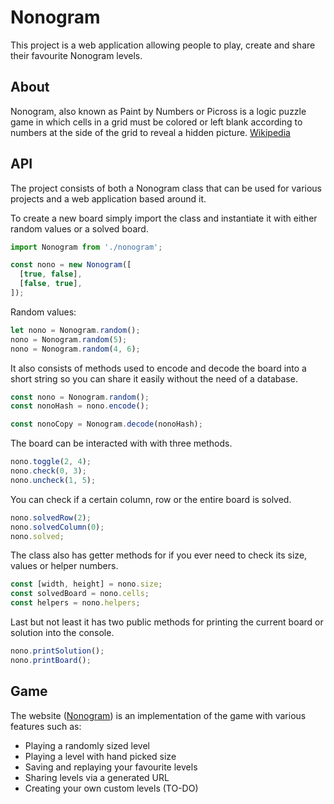 # Nonogram

This project is a web application allowing people to play, create and share their favourite Nonogram levels.

## About

Nonogram, also known as Paint by Numbers or Picross is a logic puzzle game in which cells in a grid must be colored or left blank according to numbers at the side of the grid to reveal a hidden picture. [Wikipedia](https://en.wikipedia.org/wiki/Nonogram)

## API

The project consists of both a Nonogram class that can be used for various projects and a web application based around it.

To create a new board simply import the class and instantiate it with either random values or a solved board.

```js
import Nonogram from './nonogram';

const nono = new Nonogram([
  [true, false],
  [false, true],
]);
```

Random values:

```js
let nono = Nonogram.random();
nono = Nonogram.random(5);
nono = Nonogram.random(4, 6);
```

It also consists of methods used to encode and decode the board into a short string so you can share it easily without the need of a database.

```js
const nono = Nonogram.random();
const nonoHash = nono.encode();

const nonoCopy = Nonogram.decode(nonoHash);
```

The board can be interacted with with three methods.

```js
nono.toggle(2, 4);
nono.check(0, 3);
nono.uncheck(1, 5);
```

You can check if a certain column, row or the entire board is solved.

```js
nono.solvedRow(2);
nono.solvedColumn(0);
nono.solved;
```

The class also has getter methods for if you ever need to check its size, values or helper numbers.

```js
const [width, height] = nono.size;
const solvedBoard = nono.cells;
const helpers = nono.helpers;
```

Last but not least it has two public methods for printing the current board or solution into the console.

```js
nono.printSolution();
nono.printBoard();
```

## Game

The website ([Nonogram](dokanix.github.io/Nonogram)) is an implementation of the game with various features such as:

- Playing a randomly sized level
- Playing a level with hand picked size
- Saving and replaying your favourite levels
- Sharing levels via a generated URL
- Creating your own custom levels (TO-DO)
